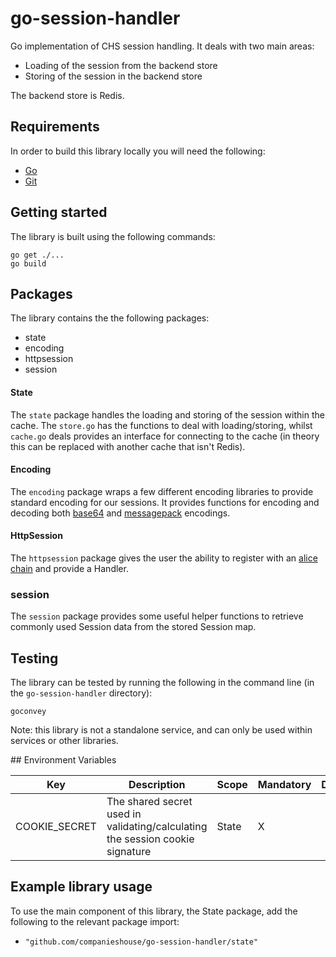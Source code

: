 # go-session-handler

Go implementation of CHS session handling. It deals with two main areas:
- Loading of the session from the backend store
- Storing of the session in the backend store

The backend store is Redis.

## Requirements

In order to build this library locally you will need the following:
- [Go](https://golang.org/)
- [Git](https://git-scm.com/downloads)

## Getting started

The library is built using the following commands:
```
go get ./...
go build
```

## Packages
The library contains the the following packages:
- state
- encoding
- httpsession
- session

#### State
The `state` package handles the loading and storing of the session within the cache. The `store.go` has the functions to deal with
loading/storing, whilst `cache.go` deals provides an interface for connecting to the cache (in theory this can be replaced with
another cache that isn't Redis).

#### Encoding
The `encoding` package wraps a few different encoding libraries to provide standard encoding for our sessions. It provides functions
for encoding and decoding both [base64](https://golang.org/pkg/encoding/base64/) and [messagepack](https://github.com/vmihailenco/msgpack) encodings.

#### HttpSession
The `httpsession` package gives the user the ability to register with an [alice chain](https://github.com/justinas/alice) and provide a
Handler.

### session
The `session` package provides some useful helper functions to retrieve commonly used Session data from the stored Session map.  

## Testing
The library can be tested by running the following in the command line (in the `go-session-handler` directory):
```
goconvey
```

Note: this library is not a standalone service, and can only be used within services or other libraries.

## Environment Variables

Key | Description | Scope | Mandatory | Default
----|-------------|-------|-----------|--------
COOKIE_SECRET | The shared secret used in validating/calculating the session cookie signature | State | X |


## Example library usage

To use the main component of this library, the State package, add the following to the relevant package import:
- `"github.com/companieshouse/go-session-handler/state"`
